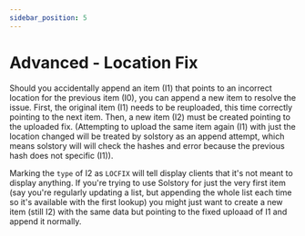 ```yaml
---
sidebar_position: 5
---
```


# Advanced - Location Fix

Should you accidentally append an item (I1) that points to an incorrect location for the previous item (I0), you
can append a new item to resolve the issue. First, the original item (I1) needs to be
reuploaded, this time correctly pointing to the next item. Then, a new item (I2)
must be created pointing to the uploaded fix. (Attempting to upload the same item
again (I1) with just the location changed will be treated by solstory as an
append attempt, which means solstory will will check the hashes and error because
the previous hash does not specific (I1)).

Marking the `type` of I2 as `LOCFIX` will
tell display clients that it's not meant to display anything. If you're trying to
use Solstory for just the very first item (say you're regularly updating a list,
but appending the whole list each time so it's available with the first lookup) you
might just want to create a new item (still I2) with the same data but pointing
to the fixed uploaad of I1 and append it normally.

